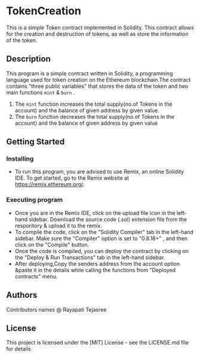 # TokenCreation

This is a simple Token contract implemented in Solidity. This contract allows for the creation and destruction of tokens, as well as store the information of the token.

## Description
This program is a simple contract written in Solidity, a programming language used for token creation on the Ethereum blockchain.The contract contains "three public variables" that stores the data of the token and two main functions `mint` & `burn` .
1. The `mint` function increases the total supply(no.of Tokens in the account) and the balance of given address by given value.
2. The `burn` function decreases the total supply(no.of Tokens in the account) and the balance of given address by given value


## Getting Started
### Installing
* To run this program, you are advised to use Remix, an online Solidity IDE. To get started, go to the Remix website at https://remix.ethereum.org/.

### Executing program
* Once you are in the Remix IDE, click on the upload file icon in the left-hand sidebar. Download the source code (.sol) extension file from the resporitory & upload it to the remix.
* To compile the code, click on the "Solidity Compiler" tab in the left-hand sidebar. Make sure the "Compiler" option is set to "0.8.18+" , and then click on the "Compile" button.
* Once the code is compiled, you can deploy the contract by clicking on the "Deploy & Run Transactions" tab in the left-hand sidebar.
* After deploying,Copy the senders address from the account option &paste it in the details while calling the functions from "Deployed contracts" menu.

## Authors

Contributors names
@ Rayapati Tejasree  

## License

This project is licensed under the [MIT] License - see the LICENSE.md file for details
